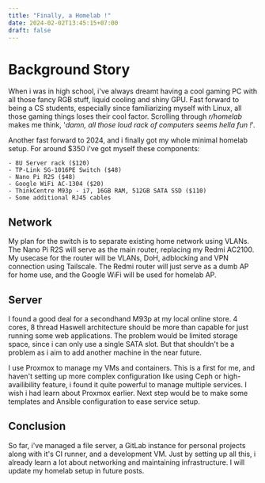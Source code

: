 ```yaml
---
title: "Finally, a Homelab !"
date: 2024-02-02T13:45:15+07:00
draft: false
---
```


# Background Story

When i was in high school, i've always dreamt having a cool gaming PC with all those fancy 
RGB stuff, liquid cooling and shiny GPU. Fast forward to being a CS students, especially
since familiarizing myself with Linux, all those gaming things loses their cool factor.
Scrolling through *r/homelab* makes me think, '*damn, all those loud rack of computers seems
hella fun !*'.

Another fast forward to 2024, and i finally got my whole minimal homelab setup. For around $350
i've got myself these components:

	- 8U Server rack ($120)
	- TP-Link SG-1016PE Switch ($48)
	- Nano Pi R2S ($48)
	- Google WiFi AC-1304 ($20)
	- ThinkCentre M93p - i7, 16GB RAM, 512GB SATA SSD ($110)
	- Some additional RJ45 cables

## Network

My plan for the switch is to separate existing home network using VLANs. The Nano Pi R2S will
serve as the main router, replacing my Redmi AC2100. My usecase for the router will be VLANs,
DoH, adblocking and VPN connection using Tailscale. The Redmi router will just serve as a dumb
AP for home use, and the Google WiFi will be used for homelab AP.

## Server

I found a good deal for a secondhand M93p at my local online store. 4 cores, 8 thread Haswell
architecture should be more than capable for just running some web applications. The problem
would be limited storage space, since i can only use a single SATA slot. But that shouldn't be
a problem as i aim to add another machine in the near future.

I use Proxmox to manage my VMs and containers. This is a first for me, and haven't setting up
more complex configuration like using Ceph or high-availibility feature, i found it quite
powerful to manage multiple services. I wish i had learn about Proxmox earlier. Next step would
be to make some templates and Ansible configuration to ease service setup.

## Conclusion

So far, i've managed a file server, a GitLab instance for personal projects along with it's CI
runner, and a development VM. Just by setting up all this, i already learn a lot about networking
and maintaining infrastructure. I will update my homelab setup in future posts.

